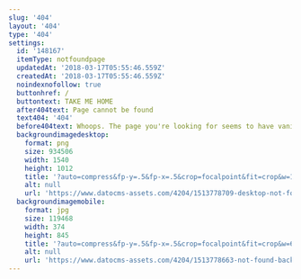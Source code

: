 ```yaml
---
slug: '404'
layout: '404'
type: '404'
settings:
  id: '148167'
  itemType: notfoundpage
  updatedAt: '2018-03-17T05:55:46.559Z'
  createdAt: '2018-03-17T05:55:46.559Z'
  noindexnofollow: true
  buttonhref: /
  buttontext: TAKE ME HOME
  after404text: Page cannot be found
  text404: '404'
  before404text: Whoops. The page you're looking for seems to have vanished into the stars...
  backgroundimagedesktop:
    format: png
    size: 934506
    width: 1540
    height: 1012
    title: '?auto=compress&fp-y=.5&fp-x=.5&crop=focalpoint&fit=crop&w=1920'
    alt: null
    url: 'https://www.datocms-assets.com/4204/1513778709-desktop-not-found.png'
  backgroundimagemobile:
    format: jpg
    size: 119468
    width: 374
    height: 845
    title: '?auto=compress&fp-y=.5&fp-x=.5&crop=focalpoint&fit=crop&w=640'
    alt: null
    url: 'https://www.datocms-assets.com/4204/1513778663-not-found-background.jpg'
---
```


